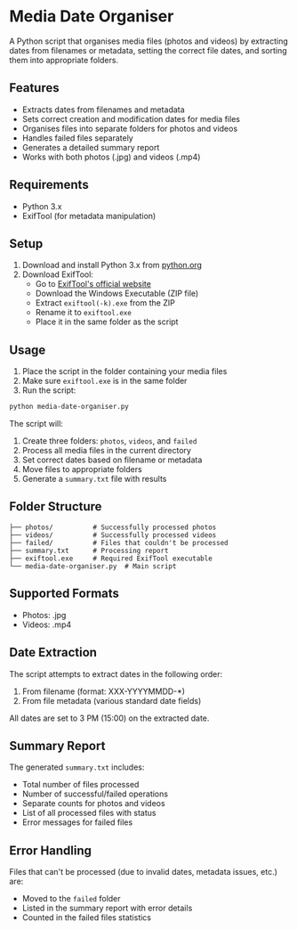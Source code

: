 # Media Date Organiser

A Python script that organises media files (photos and videos) by extracting dates from filenames or metadata, setting the correct file dates, and sorting them into appropriate folders.

## Features

- Extracts dates from filenames and metadata
- Sets correct creation and modification dates for media files
- Organises files into separate folders for photos and videos
- Handles failed files separately
- Generates a detailed summary report
- Works with both photos (.jpg) and videos (.mp4)

## Requirements

- Python 3.x
- ExifTool (for metadata manipulation)

## Setup

1. Download and install Python 3.x from [python.org](https://python.org)
2. Download ExifTool:
   - Go to [ExifTool's official website](https://exiftool.org)
   - Download the Windows Executable (ZIP file)
   - Extract `exiftool(-k).exe` from the ZIP
   - Rename it to `exiftool.exe`
   - Place it in the same folder as the script

## Usage

1. Place the script in the folder containing your media files
2. Make sure `exiftool.exe` is in the same folder
3. Run the script:
```bash
python media-date-organiser.py
```

The script will:
1. Create three folders: `photos`, `videos`, and `failed`
2. Process all media files in the current directory
3. Set correct dates based on filename or metadata
4. Move files to appropriate folders
5. Generate a `summary.txt` file with results

## Folder Structure

```
├── photos/          # Successfully processed photos
├── videos/          # Successfully processed videos
├── failed/          # Files that couldn't be processed
├── summary.txt      # Processing report
├── exiftool.exe     # Required ExifTool executable
└── media-date-organiser.py  # Main script
```

## Supported Formats

- Photos: .jpg
- Videos: .mp4

## Date Extraction

The script attempts to extract dates in the following order:
1. From filename (format: XXX-YYYYMMDD-*)
2. From file metadata (various standard date fields)

All dates are set to 3 PM (15:00) on the extracted date.

## Summary Report

The generated `summary.txt` includes:
- Total number of files processed
- Number of successful/failed operations
- Separate counts for photos and videos
- List of all processed files with status
- Error messages for failed files

## Error Handling

Files that can't be processed (due to invalid dates, metadata issues, etc.) are:
- Moved to the `failed` folder
- Listed in the summary report with error details
- Counted in the failed files statistics
